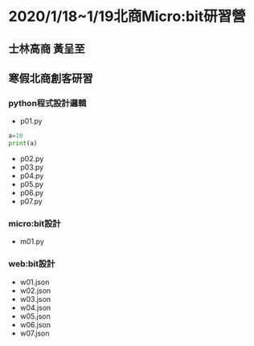 # 2020/1/18~1/19北商Micro:bit研習營
## 士林高商 黃呈至
## 寒假北商創客研習

### python程式設計邏輯
- p01.py
```python
a=10
print(a)
```
- p02.py
- p03.py
- p04.py
- p05.py
- p06.py
- p07.py
### micro:bit設計
- m01.py

### web:bit設計
- w01.json
- w02.json
- w03.json
- w04.json
- w05.json
- w06.json
- w07.json
